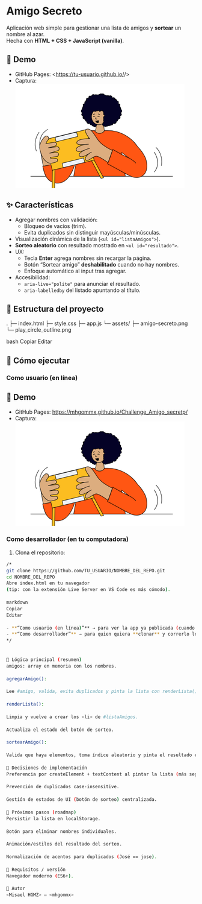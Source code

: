 # Amigo Secreto

Aplicación web simple para gestionar una lista de amigos y **sortear** un nombre al azar.  
Hecha con **HTML + CSS + JavaScript (vanilla)**.

## 🎯 Demo
- GitHub Pages: <https://tu-usuario.github.io/<nombre-del-repo>/>
- Captura:
  ![Pantalla principal](assets/amigo-secreto.png)

## ✨ Características
- Agregar nombres con validación:
  - Bloqueo de vacíos (trim).
  - Evita duplicados sin distinguir mayúsculas/minúsculas.
- Visualización dinámica de la lista (`<ul id="listaAmigos">`).
- **Sorteo aleatorio** con resultado mostrado en `<ul id="resultado">`.
- UX:
  - Tecla **Enter** agrega nombres sin recargar la página.
  - Botón “Sortear amigo” **deshabilitado** cuando no hay nombres.
  - Enfoque automático al input tras agregar.
- Accesibilidad:
  - `aria-live="polite"` para anunciar el resultado.
  - `aria-labelledby` del listado apuntando al título.

## 🧩 Estructura del proyecto
.
├─ index.html
├─ style.css
├─ app.js
└─ assets/
├─ amigo-secreto.png
└─ play_circle_outline.png

bash
Copiar
Editar

## 🚀 Cómo ejecutar

### Como usuario (en línea)
## 🎯 Demo
- GitHub Pages: <https://mhgommx.github.io/Challenge_Amigo_secretp/>
- Captura:
  ![Pantalla principal](assets/amigo-secreto.png)

### Como desarrollador (en tu computadora)
1) Clona el repositorio:
```bash
/*
git clone https://github.com/TU_USUARIO/NOMBRE_DEL_REPO.git
cd NOMBRE_DEL_REPO
Abre index.html en tu navegador
(tip: con la extensión Live Server en VS Code es más cómodo).

markdown
Copiar
Editar

- **“Como usuario (en línea)”** → para ver la app ya publicada (cuando actives GitHub Pages).
- **“Como desarrollador”** → para quien quiera **clonar** y correrlo localmente con `git clone`.
*/


🧠 Lógica principal (resumen)
amigos: array en memoria con los nombres.

agregarAmigo():

Lee #amigo, valida, evita duplicados y pinta la lista con renderLista().

renderLista():

Limpia y vuelve a crear los <li> de #listaAmigos.

Actualiza el estado del botón de sorteo.

sortearAmigo():

Valida que haya elementos, toma índice aleatorio y pinta el resultado en #resultado.

🔧 Decisiones de implementación
Preferencia por createElement + textContent al pintar la lista (más seguro que innerHTML).

Prevención de duplicados case-insensitive.

Gestión de estados de UI (botón de sorteo) centralizada.

📌 Próximos pasos (roadmap)
Persistir la lista en localStorage.

Botón para eliminar nombres individuales.

Animación/estilos del resultado del sorteo.

Normalización de acentos para duplicados (José == jose).

📝 Requisitos / versión
Navegador moderno (ES6+).

👤 Autor
<Misael HGMZ> — <mhgommx>